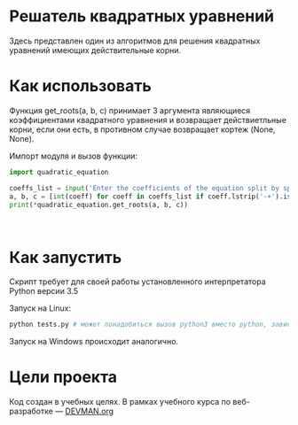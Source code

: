 # Решатель квадратных уравнений

Здесь представлен один из алгоритмов для решения квадратных уравнений имеющих действительные корни.

# Как использовать

Функция  get_roots(a, b, c) принимает 3 аргумента являющиеся коэффициентами квадратного уравнения и возвращает действиетльные корни, если они есть, в противном случае возвращает кортеж (None, None).

Импорт модуля и вызов функции:

```python
import quadratic_equation

coeffs_list = input('Enter the coefficients of the equation split by space: ').split()
a, b, c = [int(coeff) for coeff in coeffs_list if coeff.lstrip('-+').isdigit()]
print(*quadratic_equation.get_roots(a, b, c))
```
    
# Как запустить

Скрипт требует для своей работы установленного интерпретатора Python версии 3.5

Запуск на Linux:

```bash
python tests.py # может понадобиться вызов python3 вместо python, зависит от настроек операционной системы
```

Запуск на Windows происходит аналогично.

# Цели проекта

Код создан в учебных целях. В рамках учебного курса по веб-разработке ― [DEVMAN.org](https://devman.org)
